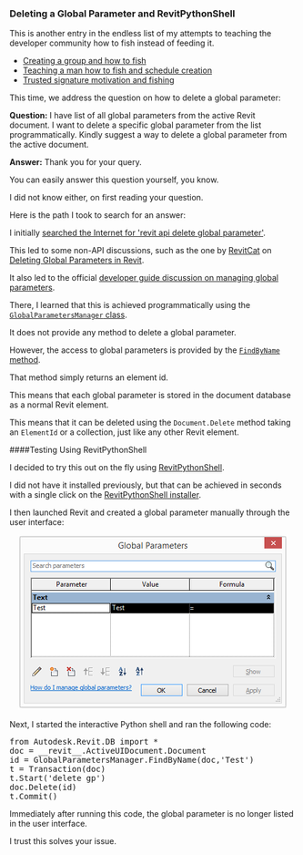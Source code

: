 <head>
<meta http-equiv="Content-Type" content="text/html; charset=utf-8">
<link rel="stylesheet" type="text/css" href="bc.css">
<!--
<script src="run_prettify.js" type="text/javascript"></script>
<script src="https://google-code-prettify.googlecode.com/svn/loader/run_prettify.js" type="text/javascript"></script>
-->
<script src="https://cdn.rawgit.com/google/code-prettify/master/loader/run_prettify.js" type="text/javascript"></script>
</head>

<!---

- 13580220 [Deletion of Global Parameters]

 #RevitAPI @AutodeskRevit #bim #dynamobim @AutodeskForge #ForgeDevCon 

I have list of all global parameters from the active Revit document. I want to delete a specific global parameter from the list programmatically. Kindly suggest a way to delete a global parameter from the active document...

--->

### Deleting a Global Parameter and RevitPythonShell

This is another entry in the endless list of my attempts to teaching the developer community how to fish instead of feeding it.

- [Creating a group and how to fish](http://thebuildingcoder.typepad.com/blog/2009/02/creating-a-group-and-how-to-fish.html)
- [Teaching a man how to fish and schedule creation](http://thebuildingcoder.typepad.com/blog/2014/07/teaching-a-man-how-to-fish-and-schedule-creation.html)
- [Trusted signature motivation and fishing](http://thebuildingcoder.typepad.com/blog/2016/09/trusted-signature-motivation-and-fishing.html)

This time, we address the question on how to delete a global parameter:

**Question:** I have list of all global parameters from the active Revit document. I want to delete a specific global parameter from the list programmatically. Kindly suggest a way to delete a global parameter from the active document.

**Answer:** Thank you for your query.

You can easily answer this question yourself, you know.

I did not know either, on first reading your question.

Here is the path I took to search for an answer:

I initially [searched the Internet for 'revit api delete global parameter'](https://duckduckgo.com/?q=revit+api+delete+global+parameter).

This led to some non-API discussions, such as the one
by [RevitCat](http://revitcat.blogspot.de) 
on [Deleting Global Parameters in Revit](http://revitcat.blogspot.de/2017/04/deleting-global-parameters-in-revit.html).

It also led to the official [developer guide discussion on managing global parameters](https://knowledge.autodesk.com/support/revit-products/getting-started/caas/CloudHelp/cloudhelp/2017/ENU/Revit-API/files/GUID-9FDC35A5-C054-46CA-B2DC-E20958FD197F-htm.html).

There, I learned that this is achieved programmatically using
the [`GlobalParametersManager` class](http://www.revitapidocs.com/2018.1/f3af05ec-1f0c-fe86-6708-0a211a40bcda.htm).

It does not provide any method to delete a global parameter.

However, the access to global parameters is provided by
the [`FindByName` method](http://www.revitapidocs.com/2018.1/7c7a7bd3-18e8-d9be-d9a7-66cd9ecdccc7.htm).

That method simply returns an element id.

This means that each global parameter is stored in the document database as a normal Revit element.

This means that it can be deleted using the `Document.Delete` method taking an `ElementId` or a collection, just like any other Revit element.

####<a name="2"></a>Testing Using RevitPythonShell

I decided to try this out on the fly
using [RevitPythonShell](https://github.com/architecture-building-systems/revitpythonshell).

I did not have it installed previously, but that can be achieved in seconds with a single click on
the [RevitPythonShell installer](https://github.com/architecture-building-systems/revitpythonshell#installation).

I then launched Revit and created a global parameter manually through the user interface:

<center>
<img src="img/global_parameter_01.png" alt="Global parameter" width="475"/>
</center>

Next, I started the interactive Python shell and ran the following code:

<pre class="prettyprint">
from Autodesk.Revit.DB import *
doc = __revit__.ActiveUIDocument.Document
id = GlobalParametersManager.FindByName(doc,'Test')
t = Transaction(doc)
t.Start('delete gp')
doc.Delete(id)
t.Commit()
</pre>

Immediately after running this code, the global parameter is no longer listed in the user interface.

I trust this solves your issue.

